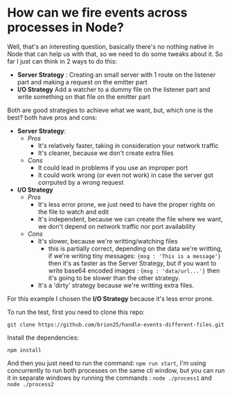 # How can we fire events across processes in Node?

Well, that's an interesting question, basically there's no nothing native in Node that can help us with that, so we need to do some tweaks about it. So far I just can think in 2 ways to do this:
- **Server Strategy** : Creating an small server with 1 route on the listener part and making a request on the emitter part
- **I/O Strategy** Add a watcher to a dummy file on the listener part and write something on that file on the emitter part

Both are good strategies to achieve what we want, but, which one is the best? both have pros and cons:
- **Server Strategy**:
  - *Pros*
    - It's relatively faster, taking in consideration your network traffic
    - It's cleaner, because we don't create extra files
  - *Cons*
    - It could lead in problems if you use an improper port
    - It could work wrong (or even not work) in case the server got corrputed by a wrong request
- **I/O Strategy**
  - *Pros*
    - It's less error prone, we just need to have the proper rights on the file to watch and edit
    - It's independent, because we can create the file where we want, we don't depend on network traffic nor port availability
  - *Cons*
    - It's slower, because we're writting/watching files
      - this is partially correct, depending on the data we're writting, if we're writing tiny messages: `{msg : 'This is a message'}` then it's as faster as the Server Strategy, but if you want to write base64 encoded images : `{msg : 'data/url...'}` then it's going to be slower than the other strategy.
    - It's a 'dirty' strategy because we're writting extra files.

For this example I chosen the **I/O Strategy** because it's less error prone.

To run the test, first you need to clone this repo:

```
git clone https://github.com/brion25/handle-events-different-files.git
```
Install the dependencies:

```
npm install
```

And then you just need to run the command: `npm run start`, I'm using concurrently to run both processes on the same cli window, but you can run it in separate windows by running the commands : `node ./process1` and `node ./process2`
